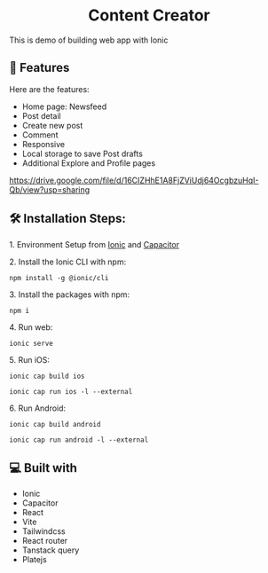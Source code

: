 <h1 align="center" id="title">Content Creator</h1>

<p id="description">This is demo of building web app with Ionic</p>

<h2>🧐 Features</h2>

Here are the features:

- Home page: Newsfeed
- Post detail
- Create new post
- Comment
- Responsive
- Local storage to save Post drafts
- Additional Explore and Profile pages

https://drive.google.com/file/d/16CIZHhE1A8FjZViUdj64OcgbzuHqI-Qb/view?usp=sharing

<h2>🛠️ Installation Steps:</h2>

<p>1. Environment Setup from <a href="https://ionicframework.com/docs/intro/environment">Ionic</a> and <a href="https://capacitorjs.com/docs/getting-started/environment-setup">Capacitor</a></p>
<p>2. Install the Ionic CLI with npm:</p>

```
npm install -g @ionic/cli
```

<p>3. Install the packages with npm:</p>

```
npm i
```

<p>4. Run web:</p>

```
ionic serve
```

<p>5. Run iOS:</p>

```
ionic cap build ios
```

```
ionic cap run ios -l --external
```

<p>6. Run Android:</p>

```
ionic cap build android
```

```
ionic cap run android -l --external
```

<h2>💻 Built with</h2>

- Ionic
- Capacitor
- React
- Vite
- Tailwindcss
- React router
- Tanstack query
- Platejs
